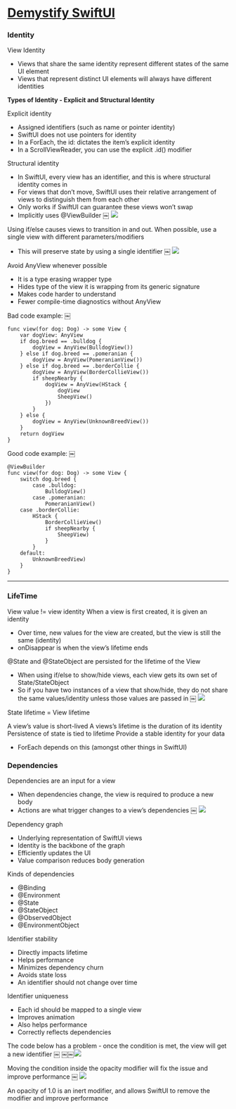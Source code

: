 # [**Demystify SwiftUI**](https://developer.apple.com/videos/play/wwdc2021/10022/)

### **Identity**

View Identity

* Views that share the same identity represent different states of the same UI element
* Views that represent distinct UI elements will always have different identities

**Types of Identity - Explicit and Structural Identity**

Explicit identity

* Assigned identifiers (such as name or pointer identity)
* SwiftUI does not use pointers for identity
* In a ForEach, the id: dictates the item’s explicit identity
* In a ScrollViewReader, you can use the explicit .id() modifier

Structural identity

* In SwiftUI, every view has an identifier, and this is where structural identity comes in
* For views that don’t move, SwiftUI uses their relative arrangement of views to distinguish them from each other
* Only works if SwiftUI can guarantee these views won’t swap
* Implicitly uses @ViewBuilder
￼
![](images/demystify/ifelse.png)

Using if/else causes views to transition in and out. When possible, use a single view with different parameters/modifiers

* This will preserve state by using a single identifier
￼
![](images/demystify/structural.png)

Avoid AnyView whenever possible

* It is a type erasing wrapper type
* Hides type of the view it is wrapping from its generic signature
* Makes code harder to understand
* Fewer compile-time diagnostics without AnyView

Bad code example:
￼
```
func view(for dog: Dog) -> some View {
	var dogView: AnyView
	if dog.breed == .bulldog {
		dogView = AnyView(BulldogView())
	} else if dog.breed == .pomeranian {
		dogView = AnyView(PomeranianView())
	} else if dog.breed == .borderCollie {
		dogView = AnyView(BorderCollieView())
		if sheepNearby {
			dogView = AnyView(HStack {
				dogView
				SheepView()
			})
		}
	} else {
		dogView = AnyView(UnknownBreedView())
	}
	return dogView
}
```

Good code example:
￼
```
@ViewBuilder
func view(for dog: Dog) -> some View {
	switch dog.breed {
		case .bulldog:
			BulldogView()
		case .pomeranian:
			PomeranianView()
	case .borderCollie:
		HStack {
			BorderCollieView()
			if sheepNearby {
				SheepView)
			}
		}
	default:
		UnknownBreedView)
	}
}
```

---

### **LifeTime**

View value != view identity
When a view is first created, it is given an identity

* Over time, new values for the view are created, but the view is still the same (identity)
* onDisappear is when the view’s lifetime ends

@State and @StateObject are persisted for the lifetime of the View

* When using if/else to show/hide views, each view gets its own set of State/StateObject
* So if you have two instances of a view that show/hide, they do not share the same values/identity unless those values are passed in
￼
![](images/demystify/lifetime.png)

State lifetime = View lifetime

A view’s value is short-lived
A views’s lifetime is the duration of its identity
Persistence of state is tied to lifetime
Provide a stable identity for your data

* ForEach depends on this (amongst other things in SwiftUI)


### **Dependencies**

Dependencies are an input for a view

* When dependencies change, the view is required to produce a new body
* Actions are what trigger changes to a view’s dependencies
￼
![](images/demystify/structural.png)

Dependency graph

* Underlying representation of SwiftUI views
* Identity is the backbone of the graph
* Efficiently updates the UI
* Value comparison reduces body generation

Kinds of dependencies

* @Binding
* @Environment
* @State
* @StateObject
* @ObservedObject
* @EnvironmentObject

Identifier stability

* Directly impacts lifetime
* Helps performance
* Minimizes dependency churn
* Avoids state loss
* An identifier should not change over time

Identifier uniqueness

* Each id should be mapped to a single view
* Improves animation
* Also helps performance
* Correctly reflects dependencies

The code below has a problem - once the condition is met, the view will get a new identifier
￼
￼￼![](images/demystify/identifier1.png)

Moving the condition inside the opacity modifier will fix the issue and improve performance
￼
![](images/demystify/identifier2.png)

An opacity of 1.0 is an inert modifier, and allows SwiftUI to remove the modifier and improve performance